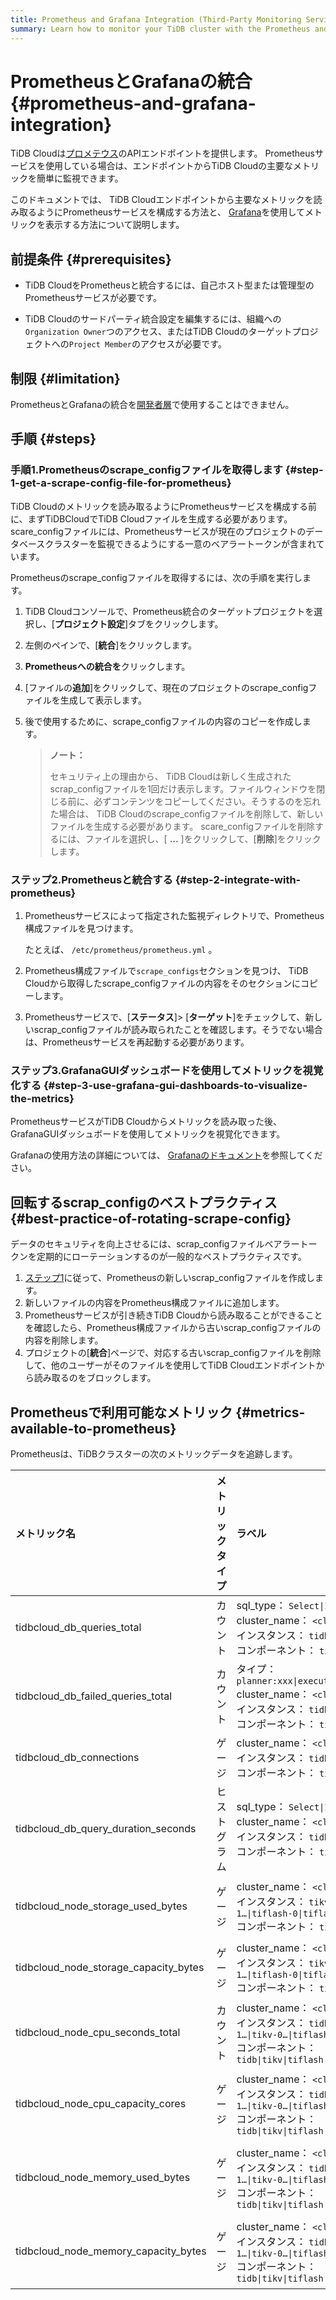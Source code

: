 ```yaml
---
title: Prometheus and Grafana Integration (Third-Party Monitoring Service)
summary: Learn how to monitor your TiDB cluster with the Prometheus and Grafana integration.
---
```


# PrometheusとGrafanaの統合 {#prometheus-and-grafana-integration}

TiDB Cloudは[プロメテウス](https://prometheus.io/)のAPIエンドポイントを提供します。 Prometheusサービスを使用している場合は、エンドポイントからTiDB Cloudの主要なメトリックを簡単に監視できます。

このドキュメントでは、 TiDB Cloudエンドポイントから主要なメトリックを読み取るようにPrometheusサービスを構成する方法と、 [Grafana](https://grafana.com/)を使用してメトリックを表示する方法について説明します。

## 前提条件 {#prerequisites}

-   TiDB CloudをPrometheusと統合するには、自己ホスト型または管理型のPrometheusサービスが必要です。

-   TiDB Cloudのサードパーティ統合設定を編集するには、組織への`Organization Owner`つのアクセス、またはTiDB Cloudのターゲットプロジェクトへの`Project Member`のアクセスが必要です。

## 制限 {#limitation}

PrometheusとGrafanaの統合を[開発者層](/tidb-cloud/select-cluster-tier.md#developer-tier)で使用することはできません。

## 手順 {#steps}

### 手順1.Prometheusのscrape_configファイルを取得します {#step-1-get-a-scrape-config-file-for-prometheus}

TiDB Cloudのメトリックを読み取るようにPrometheusサービスを構成する前に、まずTiDBCloudでTiDB Cloudファイルを生成する必要があります。 scare_configファイルには、Prometheusサービスが現在のプロジェクトのデータベースクラスターを監視できるようにする一意のベアラートークンが含まれています。

Prometheusのscrape_configファイルを取得するには、次の手順を実行します。

1.  TiDB Cloudコンソールで、Prometheus統合のターゲットプロジェクトを選択し、[**プロジェクト設定**]タブをクリックします。

2.  左側のペインで、[**統合**]をクリックします。

3.  **Prometheusへの統合を**クリックします。

4.  [ファイルの**追加**]をクリックして、現在のプロジェクトのscrape_configファイルを生成して表示します。

5.  後で使用するために、scrape_configファイルの内容のコピーを作成します。

    > **ノート：**
    >
    > セキュリティ上の理由から、 TiDB Cloudは新しく生成されたscrap_configファイルを1回だけ表示します。ファイルウィンドウを閉じる前に、必ずコンテンツをコピーしてください。そうするのを忘れた場合は、 TiDB Cloudのscrape_configファイルを削除して、新しいファイルを生成する必要があります。 scare_configファイルを削除するには、ファイルを選択し、[ **...** ]をクリックして、[<strong>削除</strong>]をクリックします。

### ステップ2.Prometheusと統合する {#step-2-integrate-with-prometheus}

1.  Prometheusサービスによって指定された監視ディレクトリで、Prometheus構成ファイルを見つけます。

    たとえば、 `/etc/prometheus/prometheus.yml` 。

2.  Prometheus構成ファイルで`scrape_configs`セクションを見つけ、 TiDB Cloudから取得したscrape_configファイルの内容をそのセクションにコピーします。

3.  Prometheusサービスで、[**ステータス**]&gt; [<strong>ターゲット</strong>]をチェックして、新しいscrap_configファイルが読み取られたことを確認します。そうでない場合は、Prometheusサービスを再起動する必要があります。

### ステップ3.GrafanaGUIダッシュボードを使用してメトリックを視覚化する {#step-3-use-grafana-gui-dashboards-to-visualize-the-metrics}

PrometheusサービスがTiDB Cloudからメトリックを読み取った後、GrafanaGUIダッシュボードを使用してメトリックを視覚化できます。

Grafanaの使用方法の詳細については、 [Grafanaのドキュメント](https://grafana.com/docs/grafana/latest/getting-started/getting-started-prometheus/)を参照してください。

## 回転するscrap_configのベストプラクティス {#best-practice-of-rotating-scrape-config}

データのセキュリティを向上させるには、scrap_configファイルベアラートークンを定期的にローテーションするのが一般的なベストプラクティスです。

1.  [ステップ1](#step-1-get-a-scrape_config-file-for-prometheus)に従って、Prometheusの新しいscrap_configファイルを作成します。
2.  新しいファイルの内容をPrometheus構成ファイルに追加します。
3.  Prometheusサービスが引き続きTiDB Cloudから読み取ることができることを確認したら、Prometheus構成ファイルから古いscrap_configファイルの内容を削除します。
4.  プロジェクトの[**統合**]ページで、対応する古いscrap_configファイルを削除して、他のユーザーがそのファイルを使用してTiDB Cloudエンドポイントから読み取るのをブロックします。

## Prometheusで利用可能なメトリック {#metrics-available-to-prometheus}

Prometheusは、TiDBクラスターの次のメトリックデータを追跡します。

| メトリック名                                | メトリックタイプ | ラベル                                                                                                                          | 説明                              |
| :------------------------------------ | :------- | :--------------------------------------------------------------------------------------------------------------------------- | :------------------------------ |
| tidbcloud_db_queries_total            | カウント     | sql_type： `Select\|Insert\|...`<br/> cluster_name： `<cluster name>`<br/>インスタンス： `tidb-0\|tidb-1…`<br/>コンポーネント： `tidb`        | 実行されたステートメントの総数                 |
| tidbcloud_db_failed_queries_total     | カウント     | タイプ： `planner:xxx\|executor:2345\|...`<br/> cluster_name： `<cluster name>`<br/>インスタンス： `tidb-0\|tidb-1…`<br/>コンポーネント： `tidb` | 実行エラーの総数                        |
| tidbcloud_db_connections              | ゲージ      | cluster_name： `<cluster name>`<br/>インスタンス： `tidb-0\|tidb-1…`<br/>コンポーネント： `tidb`                                             | TiDBサーバーの現在の接続数                 |
| tidbcloud_db_query_duration_seconds   | ヒストグラム   | sql_type： `Select\|Insert\|...`<br/> cluster_name： `<cluster name>`<br/>インスタンス： `tidb-0\|tidb-1…`<br/>コンポーネント： `tidb`        | ステートメントの期間ヒストグラム                |
| tidbcloud_node_storage_used_bytes     | ゲージ      | cluster_name： `<cluster name>`<br/>インスタンス： `tikv-0\|tikv-1…\|tiflash-0\|tiflash-1…`<br/>コンポーネント： `tikv\|tiflash`             | TiKV/TiFlashノードのディスク使用量バイト      |
| tidbcloud_node_storage_capacity_bytes | ゲージ      | cluster_name： `<cluster name>`<br/>インスタンス： `tikv-0\|tikv-1…\|tiflash-0\|tiflash-1…`<br/>コンポーネント： `tikv\|tiflash`             | TiKV/TiFlashノードのディスク容量バイト       |
| tidbcloud_node_cpu_seconds_total      | カウント     | cluster_name： `<cluster name>`<br/>インスタンス： `tidb-0\|tidb-1…\|tikv-0…\|tiflash-0…`<br/>コンポーネント： `tidb\|tikv\|tiflash`         | TiDB / TiKV/TiFlashノードのCPU使用率   |
| tidbcloud_node_cpu_capacity_cores     | ゲージ      | cluster_name： `<cluster name>`<br/>インスタンス： `tidb-0\|tidb-1…\|tikv-0…\|tiflash-0…`<br/>コンポーネント： `tidb\|tikv\|tiflash`         | TiDB / TiKV/TiFlashノードのCPU制限コア  |
| tidbcloud_node_memory_used_bytes      | ゲージ      | cluster_name： `<cluster name>`<br/>インスタンス： `tidb-0\|tidb-1…\|tikv-0…\|tiflash-0…`<br/>コンポーネント： `tidb\|tikv\|tiflash`         | TiDB / TiKV/TiFlashノードの使用メモリバイト |
| tidbcloud_node_memory_capacity_bytes  | ゲージ      | cluster_name： `<cluster name>`<br/>インスタンス： `tidb-0\|tidb-1…\|tikv-0…\|tiflash-0…`<br/>コンポーネント： `tidb\|tikv\|tiflash`         | TiDB / TiKV/TiFlashノードのメモリ容量バイト |
